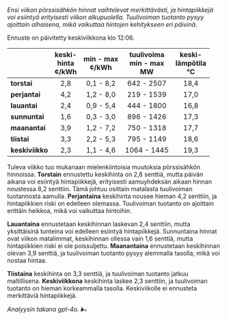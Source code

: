 *Ensi viikon pörssisähkön hinnat vaihtelevat merkittävästi, ja hintapiikkejä voi esiintyä erityisesti viikon alkupuolella. Tuulivoiman tuotanto pysyy ajoittain alhaisena, mikä vaikuttaa hintojen kehitykseen eri päivinä.*

Ennuste on päivitetty keskiviikkona klo 12:06.

|           | keski-<br>hinta<br>¢/kWh | min - max<br>¢/kWh | tuulivoima<br>min - max<br>MW | keski-<br>lämpötila<br>°C |
|:-------------|:----------------:|:----------------:|:-------------:|:-------------:|
| **torstai**  | 2,8              | 0,1 - 8,2        | 642 - 2507    | 18,4          |
| **perjantai**| 4,2              | 1,2 - 8,0        | 219 - 1539    | 17,0          |
| **lauantai** | 2,4              | 0,9 - 5,4        | 444 - 1800    | 16,8          |
| **sunnuntai**| 1,6              | 0,3 - 3,0        | 896 - 1426    | 17,3          |
| **maanantai**| 3,9              | 1,2 - 7,2        | 750 - 1318    | 17,7          |
| **tiistai**  | 3,3              | 2,2 - 5,3        | 795 - 1149    | 18,6          |
| **keskiviikko**| 2,3            | 1,1 - 4,6        | 1064 - 1445   | 19,3          |

Tuleva viikko tuo mukanaan mielenkiintoisia muutoksia pörssisähkön hinnoissa. **Torstain** ennustettu keskihinta on 2,8 senttiä, mutta päivän aikana voi esiintyä hintapiikkejä, erityisesti aamuyhdeksän aikaan hinnan noustessa 8,2 senttiin. Tämä johtuu osittain matalasta tuulivoiman tuotannosta aamulla. **Perjantaina** keskihinta nousee hieman 4,2 senttiin, ja hintapiikkien riski on edelleen olemassa. Tuulivoiman tuotanto on ajoittain erittäin heikkoa, mikä voi vaikuttaa hintoihin.

**Lauantaina** ennustetaan keskihinnan laskevan 2,4 senttiin, mutta yksittäisinä tunteina voi edelleen esiintyä hintapiikkejä. Sunnuntaina hinnat ovat viikon matalimmat, keskihinnan ollessa vain 1,6 senttiä, mutta hintapiikkien riski ei ole poissuljettu. **Maanantaina** ennustetaan keskihinnan olevan 3,9 senttiä, ja tuulivoiman tuotanto pysyy alemmalla tasolla, mikä voi nostaa hintaa.

**Tiistaina** keskihinta on 3,3 senttiä, ja tuulivoiman tuotanto jatkuu maltillisena. **Keskiviikkona** keskihinta laskee 2,3 senttiin, ja tuulivoiman tuotanto on hieman korkeammalla tasolla. Keskiviikolle ei ennusteta merkittäviä hintapiikkejä.

*Analyysin takana gpt-4o.* 🌬️
